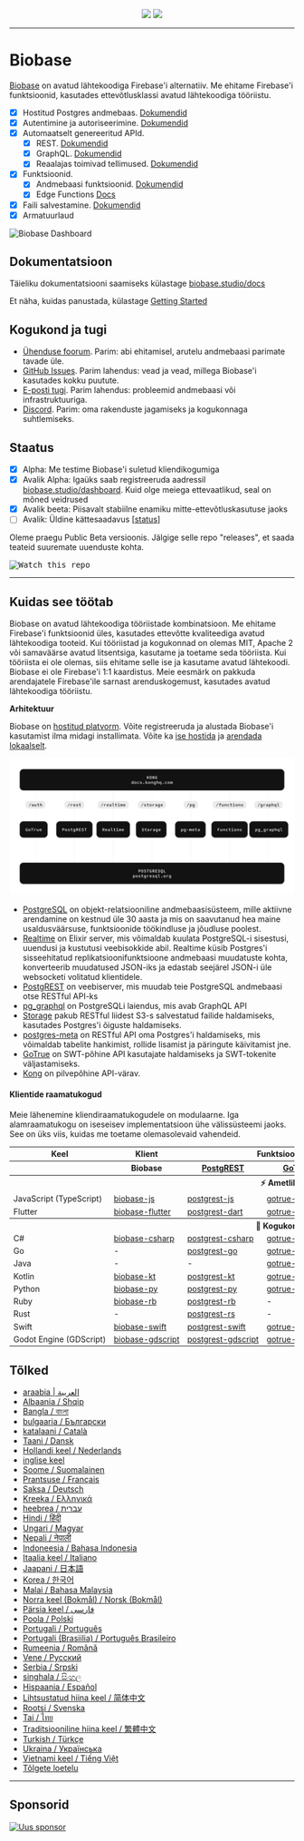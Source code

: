 <p align="center">
<img src="https://user-images.githubusercontent.com/8291514/213727234-cda046d6-28c6-491a-b284-b86c5cede25d.png#gh-light-mode-only">
<img src="https://user-images.githubusercontent.com/8291514/213727225-56186826-bee8-43b5-9b15-86e839d89393.png#gh-dark-mode-only">
</p>

---

# Biobase

[Biobase](https://biobase.studio) on avatud lähtekoodiga Firebase'i alternatiiv. Me ehitame Firebase'i funktsioonid, kasutades ettevõtlusklassi avatud lähtekoodiga tööriistu.

- [x] Hostitud Postgres andmebaas. [Dokumendid](https://biobase.studio/docs/guides/database)
- [x] Autentimine ja autoriseerimine. [Dokumendid](https://biobase.studio/docs/guides/auth)
- [x] Automaatselt genereeritud APId.
  - [x] REST. [Dokumendid](https://biobase.studio/docs/guides/api#rest-api-overview)
  - [x] GraphQL. [Dokumendid](https://biobase.studio/docs/guides/api#graphql-api-overview)
  - [x] Reaalajas toimivad tellimused. [Dokumendid](https://biobase.studio/docs/guides/api#realtime-api-overview)
- [x] Funktsioonid.
  - [x] Andmebaasi funktsioonid. [Dokumendid](https://biobase.studio/docs/guides/database/functions)
  - [x] Edge Functions [Docs](https://biobase.studio/docs/guides/functions)
- [x] Faili salvestamine. [Dokumendid](https://biobase.studio/docs/guides/storage)
- [x] Armatuurlaud

![Biobase Dashboard](https://raw.githubusercontent.com/biobase/biobase/master/apps/www/public/images/github/biobase-dashboard.png)

## Dokumentatsioon

Täieliku dokumentatsiooni saamiseks külastage [biobase.studio/docs](https://biobase.studio/docs)

Et näha, kuidas panustada, külastage [Getting Started](../DEVELOPERS.md)

## Kogukond ja tugi

- [Ühenduse foorum](https://github.com/biobase-ai/biobase/discussions). Parim: abi ehitamisel, arutelu andmebaasi parimate tavade üle.
- [GitHub Issues](https://github.com/biobase-ai/biobase/issues). Parim lahendus: vead ja vead, millega Biobase'i kasutades kokku puutute.
- [E-posti tugi](https://biobase.studio/docs/support#business-support). Parim lahendus: probleemid andmebaasi või infrastruktuuriga.
- [Discord](https://discord.biobase.studio). Parim: oma rakenduste jagamiseks ja kogukonnaga suhtlemiseks.

## Staatus

- [x] Alpha: Me testime Biobase'i suletud kliendikogumiga
- [x] Avalik Alpha: Igaüks saab registreeruda aadressil [biobase.studio/dashboard](https://biobase.studio/dashboard). Kuid olge meiega ettevaatlikud, seal on mõned veidrused
- [x] Avalik beeta: Piisavalt stabiilne enamiku mitte-ettevõtluskasutuse jaoks
- [ ] Avalik: Üldine kättesaadavus [[status](https://biobase.studio/docs/guides/getting-started/features#feature-status)]

Oleme praegu Public Beta versioonis. Jälgige selle repo "releases", et saada teateid suuremate uuenduste kohta.

<kbd><img src="https://raw.githubusercontent.com/biobase/biobase/d5f7f413ab356dc1a92075cb3cee4e40a957d5b1/web/static/watch-repo.gif" alt="Watch this repo"/></kbd>

---

## Kuidas see töötab

Biobase on avatud lähtekoodiga tööriistade kombinatsioon. Me ehitame Firebase'i funktsioonid üles, kasutades ettevõtte kvaliteediga avatud lähtekoodiga tooteid. Kui tööriistad ja kogukonnad on olemas MIT, Apache 2 või samaväärse avatud litsentsiga, kasutame ja toetame seda tööriista. Kui tööriista ei ole olemas, siis ehitame selle ise ja kasutame avatud lähtekoodi. Biobase ei ole Firebase'i 1:1 kaardistus. Meie eesmärk on pakkuda arendajatele Firebase'ile sarnast arenduskogemust, kasutades avatud lähtekoodiga tööriistu.

**Arhitektuur**

Biobase on [hostitud platvorm](https://biobase.studio/dashboard). Võite registreeruda ja alustada Biobase'i kasutamist ilma midagi installimata.
Võite ka [ise hostida](https://biobase.studio/docs/guides/hosting/overview) ja [arendada lokaalselt](https://biobase.studio/docs/guides/local-development).

![Arhitektuur](https://github.com/biobase-ai/biobase/blob/master/apps/docs/public/img/biobase-architecture.svg)

- [PostgreSQL](https://www.postgresql.org/) on objekt-relatsiooniline andmebaasisüsteem, mille aktiivne arendamine on kestnud üle 30 aasta ja mis on saavutanud hea maine usaldusväärsuse, funktsioonide töökindluse ja jõudluse poolest.
- [Realtime](https://github.com/biobase-ai/realtime) on Elixir server, mis võimaldab kuulata PostgreSQL-i sisestusi, uuendusi ja kustutusi veebisokkide abil. Realtime küsib Postgres'i sisseehitatud replikatsioonifunktsioone andmebaasi muudatuste kohta, konverteerib muudatused JSON-iks ja edastab seejärel JSON-i üle websocketi volitatud klientidele.
- [PostgREST](http://postgrest.org/) on veebiserver, mis muudab teie PostgreSQL andmebaasi otse RESTful API-ks
- [pg_graphql](http://github.com/biobase/pg_graphql/) on PostgreSQLi laiendus, mis avab GraphQL API
- [Storage](https://github.com/biobase-ai/storage-api) pakub RESTful liidest S3-s salvestatud failide haldamiseks, kasutades Postgres'i õiguste haldamiseks.
- [postgres-meta](https://github.com/biobase-ai/postgres-meta) on RESTful API oma Postgres'i haldamiseks, mis võimaldab tabelite hankimist, rollide lisamist ja päringute käivitamist jne.
- [GoTrue](https://github.com/netlify/gotrue) on SWT-põhine API kasutajate haldamiseks ja SWT-tokenite väljastamiseks.
- [Kong](https://github.com/Kong/kong) on pilvepõhine API-värav.

#### Klientide raamatukogud

Meie lähenemine kliendiraamatukogudele on modulaarne. Iga alamraamatukogu on iseseisev implementatsioon ühe välissüsteemi jaoks. See on üks viis, kuidas me toetame olemasolevaid vahendeid.

<table style="table-layout:fixed; white-space: nowrap;">
  <tr>
    <th>Keel</th>
    <th>Klient</th>
    <th colspan="5">Funktsioon-kliendid (komplekteeritud Biobase'i kliendiga)</th>
  </tr>
  
  <tr>
    <th></th>
    <th>Biobase</th>
    <th><a href="https://github.com/postgrest/postgrest" target="_blank" rel="noopener noreferrer">PostgREST</a></th>
    <th><a href="https://github.com/biobase-ai/gotrue" target="_blank" rel="noopener noreferrer">GoTrue</a></th>
    <th><a href="https://github.com/biobase-ai/realtime" target="_blank" rel="noopener noreferrer">Realtime</a></th>
    <th><a href="https://github.com/biobase-ai/storage-api" target="_blank" rel="noopener noreferrer">Storage</a></th>
    <th>Functions</th>
  </tr>
  <!-- TEMPLATE FOR NEW ROW -->
  <!-- START ROW
  <tr>
    <td>lang</td>
    <td><a href="https://github.com/biobase-ai-community/biobase-lang" target="_blank" rel="noopener noreferrer">biobase-lang</a></td>
    <td><a href="https://github.com/biobase-ai-community/postgrest-lang" target="_blank" rel="noopener noreferrer">postgrest-lang</a></td>
    <td><a href="https://github.com/biobase-ai-community/gotrue-lang" target="_blank" rel="noopener noreferrer">gotrue-lang</a></td>
    <td><a href="https://github.com/biobase-ai-community/realtime-lang" target="_blank" rel="noopener noreferrer">realtime-lang</a></td>
    <td><a href="https://github.com/biobase-ai-community/storage-lang" target="_blank" rel="noopener noreferrer">storage-lang</a></td>
  </tr>
  END ROW -->
  
  <th colspan="7">⚡️ Ametlik ⚡️</th>
  
  <tr>
    <td>JavaScript (TypeScript)</td>
    <td><a href="https://github.com/biobase-ai/biobase-js" target="_blank" rel="noopener noreferrer">biobase-js</a></td>
    <td><a href="https://github.com/biobase-ai/postgrest-js" target="_blank" rel="noopener noreferrer">postgrest-js</a></td>
    <td><a href="https://github.com/biobase-ai/gotrue-js" target="_blank" rel="noopener noreferrer">gotrue-js</a></td>
    <td><a href="https://github.com/biobase-ai/realtime-js" target="_blank" rel="noopener noreferrer">realtime-js</a></td>
    <td><a href="https://github.com/biobase-ai/storage-js" target="_blank" rel="noopener noreferrer">storage-js</a></td>
    <td><a href="https://github.com/biobase-ai/functions-js" target="_blank" rel="noopener noreferrer">functions-js</a></td>
  </tr>
    <tr>
    <td>Flutter</td>
    <td><a href="https://github.com/biobase-ai/biobase-flutter" target="_blank" rel="noopener noreferrer">biobase-flutter</a></td>
    <td><a href="https://github.com/biobase-ai/postgrest-dart" target="_blank" rel="noopener noreferrer">postgrest-dart</a></td>
    <td><a href="https://github.com/biobase-ai/gotrue-dart" target="_blank" rel="noopener noreferrer">gotrue-dart</a></td>
    <td><a href="https://github.com/biobase-ai/realtime-dart" target="_blank" rel="noopener noreferrer">realtime-dart</a></td>
    <td><a href="https://github.com/biobase-ai/storage-dart" target="_blank" rel="noopener noreferrer">storage-dart</a></td>
    <td><a href="https://github.com/biobase-ai/functions-dart" target="_blank" rel="noopener noreferrer">functions-dart</a></td>
  </tr>
  
  <th colspan="7">💚 Kogukond 💚</th>
  
  <tr>
    <td>C#</td>
    <td><a href="https://github.com/biobase-ai-community/biobase-csharp" target="_blank" rel="noopener noreferrer">biobase-csharp</a></td>
    <td><a href="https://github.com/biobase-ai-community/postgrest-csharp" target="_blank" rel="noopener noreferrer">postgrest-csharp</a></td>
    <td><a href="https://github.com/biobase-ai-community/gotrue-csharp" target="_blank" rel="noopener noreferrer">gotrue-csharp</a></td>
    <td><a href="https://github.com/biobase-ai-community/realtime-csharp" target="_blank" rel="noopener noreferrer">realtime-csharp</a></td>
    <td><a href="https://github.com/biobase-ai-community/storage-csharp" target="_blank" rel="noopener noreferrer">storage-csharp</a></td>
    <td><a href="https://github.com/biobase-ai-community/functions-csharp" target="_blank" rel="noopener noreferrer">functions-csharp</a></td>
  </tr>
  <tr>
    <td>Go</td>
    <td>-</td>
    <td><a href="https://github.com/biobase-ai-community/postgrest-go" target="_blank" rel="noopener noreferrer">postgrest-go</a></td>
    <td><a href="https://github.com/biobase-ai-community/gotrue-go" target="_blank" rel="noopener noreferrer">gotrue-go</a></td>
    <td>-</td>
    <td><a href="https://github.com/biobase-ai-community/storage-go" target="_blank" rel="noopener noreferrer">storage-go</a></td>
    <td><a href="https://github.com/biobase-ai-community/functions-go" target="_blank" rel="noopener noreferrer">functions-go</a></td>
  </tr>
  <tr>
    <td>Java</td>
    <td>-</td>
    <td>-</td>
    <td><a href="https://github.com/biobase-ai-community/gotrue-java" target="_blank" rel="noopener noreferrer">gotrue-java</a></td>
    <td>-</td>
    <td><a href="https://github.com/biobase-ai-community/storage-java" target="_blank" rel="noopener noreferrer">storage-java</a></td>
    <td>-</td>
  </tr>
  <tr>
    <td>Kotlin</td>
    <td><a href="https://github.com/biobase-ai-community/biobase-kt" target="_blank" rel="noopener noreferrer">biobase-kt</a></td>
    <td><a href="https://github.com/biobase-ai-community/biobase-kt/tree/master/Postgrest" target="_blank" rel="noopener noreferrer">postgrest-kt</a></td>
    <td><a href="https://github.com/biobase-ai-community/biobase-kt/tree/master/GoTrue" target="_blank" rel="noopener noreferrer">gotrue-kt</a></td>
    <td><a href="https://github.com/biobase-ai-community/biobase-kt/tree/master/Realtime" target="_blank" rel="noopener noreferrer">realtime-kt</a></td>
    <td><a href="https://github.com/biobase-ai-community/biobase-kt/tree/master/Storage" target="_blank" rel="noopener noreferrer">storage-kt</a></td>
    <td><a href="https://github.com/biobase-ai-community/biobase-kt/tree/master/Functions" target="_blank" rel="noopener noreferrer">functions-kt</a></td>
  </tr>
  <tr>
    <td>Python</td>
    <td><a href="https://github.com/biobase-ai-community/biobase-py" target="_blank" rel="noopener noreferrer">biobase-py</a></td>
    <td><a href="https://github.com/biobase-ai-community/postgrest-py" target="_blank" rel="noopener noreferrer">postgrest-py</a></td>
    <td><a href="https://github.com/biobase-ai-community/gotrue-py" target="_blank" rel="noopener noreferrer">gotrue-py</a></td>
    <td><a href="https://github.com/biobase-ai-community/realtime-py" target="_blank" rel="noopener noreferrer">realtime-py</a></td>
    <td><a href="https://github.com/biobase-ai-community/storage-py" target="_blank" rel="noopener noreferrer">storage-py</a></td>
    <td><a href="https://github.com/biobase-ai-community/functions-py" target="_blank" rel="noopener noreferrer">functions-py</a></td>
  </tr>
  <tr>
    <td>Ruby</td>
    <td><a href="https://github.com/biobase-ai-community/biobase-rb" target="_blank" rel="noopener noreferrer">biobase-rb</a></td>
    <td><a href="https://github.com/biobase-ai-community/postgrest-rb" target="_blank" rel="noopener noreferrer">postgrest-rb</a></td>
    <td>-</td>
    <td>-</td>
    <td>-</td>
    <td>-</td>
  </tr>
  <tr>
    <td>Rust</td>
    <td>-</td>
    <td><a href="https://github.com/biobase-ai-community/postgrest-rs" target="_blank" rel="noopener noreferrer">postgrest-rs</a></td>
    <td>-</td>
    <td>-</td>
    <td>-</td>
    <td>-</td>
  </tr>
  <tr>
    <td>Swift</td>
    <td><a href="https://github.com/biobase-ai-community/biobase-swift" target="_blank" rel="noopener noreferrer">biobase-swift</a></td>
    <td><a href="https://github.com/biobase-ai-community/postgrest-swift" target="_blank" rel="noopener noreferrer">postgrest-swift</a></td>
    <td><a href="https://github.com/biobase-ai-community/gotrue-swift" target="_blank" rel="noopener noreferrer">gotrue-swift</a></td>
    <td><a href="https://github.com/biobase-ai-community/realtime-swift" target="_blank" rel="noopener noreferrer">realtime-swift</a></td>
    <td><a href="https://github.com/biobase-ai-community/storage-swift" target="_blank" rel="noopener noreferrer">storage-swift</a></td>
    <td><a href="https://github.com/biobase-ai-community/functions-swift" target="_blank" rel="noopener noreferrer">functions-swift</a></td>
  </tr>
  <tr>
    <td>Godot Engine (GDScript)</td>
    <td><a href="https://github.com/biobase-ai-community/godot-engine.biobase" target="_blank" rel="noopener noreferrer">biobase-gdscript</a></td>
    <td><a href="https://github.com/biobase-ai-community/postgrest-gdscript" target="_blank" rel="noopener noreferrer">postgrest-gdscript</a></td>
    <td><a href="https://github.com/biobase-ai-community/gotrue-gdscript" target="_blank" rel="noopener noreferrer">gotrue-gdscript</a></td>
    <td><a href="https://github.com/biobase-ai-community/realtime-gdscript" target="_blank" rel="noopener noreferrer">realtime-gdscript</a></td>
    <td><a href="https://github.com/biobase-ai-community/storage-gdscript" target="_blank" rel="noopener noreferrer">storage-gdscript</a></td>
    <td><a href="https://github.com/biobase-ai-community/functions-gdscript" target="_blank" rel="noopener noreferrer">functions-gdscript</a></td>
  </tr>
  
</table>

<!--- Remove this list if you're translating to another language, it's hard to keep updated across multiple files-->
<!--- Keep only the link to the list of translation files-->

## Tõlked

- [araabia | العربية](/i18n/README.ar.md)
- [Albaania / Shqip](/i18n/README.sq.md)
- [Bangla / বাংলা](/i18n/README.bn.md)
- [bulgaaria / Български](/i18n/README.bg.md)
- [katalaani / Català](/i18n/README.ca.md)
- [Taani / Dansk](/i18n/README.da.md)
- [Hollandi keel / Nederlands](/i18n/README.nl.md)
- [inglise keel](https://github.com/biobase-ai/biobase)
- [Soome / Suomalainen](/i18n/README.fi.md)
- [Prantsuse / Français](/i18n/README.fr.md)
- [Saksa / Deutsch](/i18n/README.de.md)
- [Kreeka / Ελληνικά](/i18n/README.gr.md)
- [heebrea / עברית](/i18n/README.he.md)
- [Hindi / हिंदी](/i18n/README.hi.md)
- [Ungari / Magyar](/i18n/README.hu.md)
- [Nepali / नेपाली](/i18n/README.ne.md)
- [Indoneesia / Bahasa Indonesia](/i18n/README.id.md)
- [Itaalia keel / Italiano](/i18n/README.it.md)
- [Jaapani / 日本語](/i18n/README.jp.md)
- [Korea / 한국어](/i18n/README.ko.md)
- [Malai / Bahasa Malaysia](/i18n/README.ms.md)
- [Norra keel (Bokmål) / Norsk (Bokmål)](/i18n/README.nb-no.md)
- [Pärsia keel / فارسی](/i18n/README.fa.md)
- [Poola / Polski](/i18n/README.pl.md)
- [Portugali / Português](/i18n/README.pt.md)
- [Portugali (Brasiilia) / Português Brasileiro](/i18n/README.pt-br.md)
- [Rumeenia / Română](/i18n/README.ro.md)
- [Vene / Pусский](/i18n/README.ru.md)
- [Serbia / Srpski](/i18n/README.sr.md)
- [singhala / සිංහල](/i18n/README.si.md)
- [Hispaania / Español](/i18n/README.es.md)
- [Lihtsustatud hiina keel / 简体中文](/i18n/README.zh-cn.md)
- [Rootsi / Svenska](/i18n/README.sv.md)
- [Tai / ไทย](/i18n/README.th.md)
- [Traditsiooniline hiina keel / 繁體中文](/i18n/README.zh-tw.md)
- [Turkish / Türkçe](/i18n/README.tr.md)
- [Ukraina / Українська](/i18n/README.uk.md)
- [Vietnami keel / Tiếng Việt](/i18n/README.vi-vn.md)
- [Tõlgete loetelu](/i18n/languages.md) <!--- Keep only this -->

---

## Sponsorid

[![Uus sponsor](https://user-images.githubusercontent.com/10214025/90518111-e74bbb00-e198-11ea-8f88-c9e3c1aa4b5b.png)](https://github.com/sponsors/biobase)
